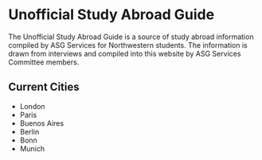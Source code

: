 # Unofficial Study Abroad Guide
The Unofficial Study Abroad Guide is a source of study abroad information compiled by ASG Services for Northwestern students. The information is drawn from interviews and compiled into this website by ASG Services Committee members.

## Current Cities
* London
* Paris
* Buenos Aires
* Berlin
* Bonn
* Munich
